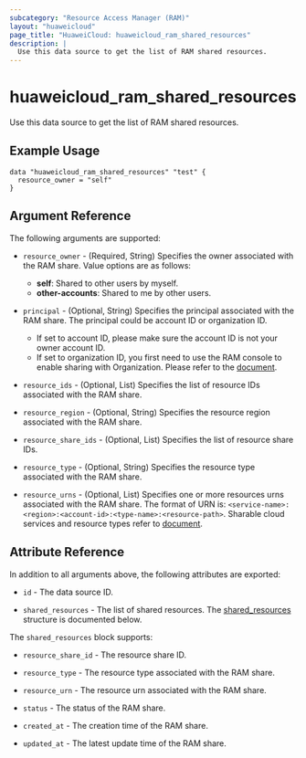 ```yaml
---
subcategory: "Resource Access Manager (RAM)"
layout: "huaweicloud"
page_title: "HuaweiCloud: huaweicloud_ram_shared_resources"
description: |
  Use this data source to get the list of RAM shared resources.
---
```


# huaweicloud_ram_shared_resources

Use this data source to get the list of RAM shared resources.

## Example Usage

```hcl
data "huaweicloud_ram_shared_resources" "test" {
  resource_owner = "self"
}
```

## Argument Reference

The following arguments are supported:

* `resource_owner` - (Required, String) Specifies the owner associated with the RAM share.
  Value options are as follows:
    + **self**: Shared to other users by myself.
    + **other-accounts**: Shared to me by other users.

* `principal` - (Optional, String) Specifies the principal associated with the RAM share.
  The principal could be account ID or organization ID.
  + If set to account ID, please make sure the account ID is not your owner account ID.
  + If set to organization ID, you first need to use the RAM console to enable sharing with Organization. Please refer
  to the [document](https://support.huaweicloud.com/intl/en-us/qs-ram/ram_02_0004.html).

* `resource_ids` - (Optional, List) Specifies the list of resource IDs associated with the RAM share.

* `resource_region` - (Optional, String) Specifies the resource region associated with the RAM share.

* `resource_share_ids` - (Optional, List) Specifies the list of resource share IDs.

* `resource_type` - (Optional, String) Specifies the resource type associated with the RAM share.

* `resource_urns` - (Optional, List) Specifies one or more resources urns associated with the
  RAM share. The format of URN is: `<service-name>:<region>:<account-id>:<type-name>:<resource-path>`.
  Sharable cloud services and resource types refer to
  [document](https://support.huaweicloud.com/intl/en-us/productdesc-ram/ram_01_0007.html).

## Attribute Reference

In addition to all arguments above, the following attributes are exported:

* `id` - The data source ID.

* `shared_resources` - The list of shared resources.
  The [shared_resources](#attrblock--shared_resources) structure is documented below.

<a name="attrblock--shared_resources"></a>
The `shared_resources` block supports:

* `resource_share_id` - The resource share ID.

* `resource_type` - The resource type associated with the RAM share.

* `resource_urn` - The resource urn associated with the RAM share.

* `status` - The status of the RAM share.

* `created_at` - The creation time of the RAM share.

* `updated_at` - The latest update time of the RAM share.

